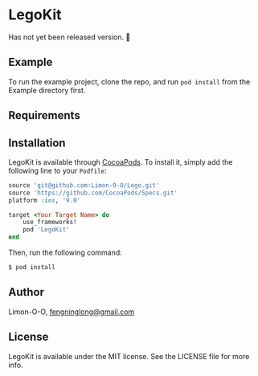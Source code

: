 # LegoKit

Has not yet been released version. 🙈

## Example

To run the example project, clone the repo, and run `pod install` from the Example directory first.

## Requirements

## Installation

LegoKit is available through [CocoaPods](http://cocoapods.org). To install
it, simply add the following line to your `Podfile`:

```ruby
source 'git@github.com:Limon-O-O/Lego.git'
source 'https://github.com/CocoaPods/Specs.git'
platform :ios, '9.0'

target <Your Target Name> do
	use_frameworks!
    pod 'LegoKit'
end
```

Then, run the following command:

```bash
$ pod install
```

## Author

Limon-O-O, fengninglong@gmail.com

## License

LegoKit is available under the MIT license. See the LICENSE file for more info.


